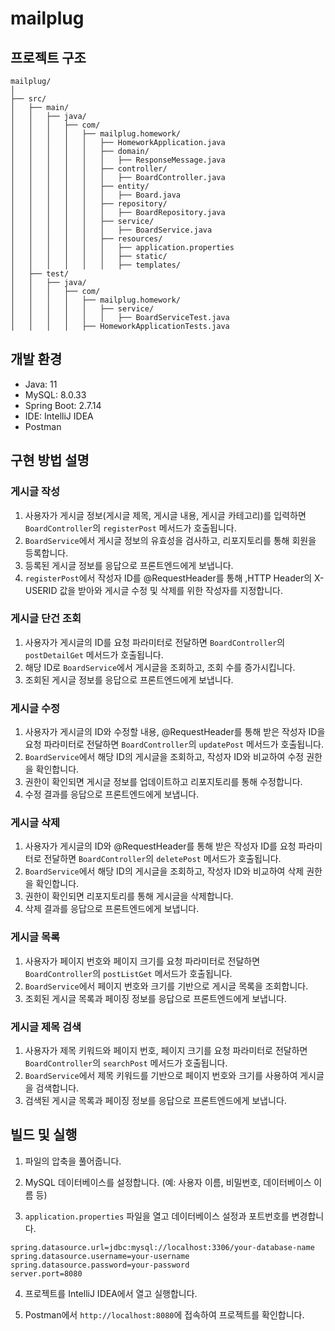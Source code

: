 # mailplug

## 프로젝트 구조
```
mailplug/
│
├── src/
│   ├── main/
│   │   ├── java/
│   │   │   ├── com/
│   │   │   │   ├── mailplug.homework/
│   │   │   │   │   ├── HomeworkApplication.java
│   │   │   │   │   ├── domain/
│   │   │   │   │   │   ├── ResponseMessage.java
│   │   │   │   │   ├── controller/
│   │   │   │   │   │   ├── BoardController.java
│   │   │   │   │   ├── entity/
│   │   │   │   │   │   ├── Board.java
│   │   │   │   │   ├── repository/
│   │   │   │   │   │   ├── BoardRepository.java
│   │   │   │   │   ├── service/
│   │   │   │   │   │   ├── BoardService.java
│   │   │   │   │   ├── resources/
│   │   │   │   │   │   ├── application.properties
│   │   │   │   │   │   ├── static/
│   │   │   │   │   │   ├── templates/
│   ├── test/
│   │   ├── java/
│   │   │   ├── com/
│   │   │   │   ├── mailplug.homework/
│   │   │   │   │   ├── service/
│   │   │   │   │   │   ├── BoardServiceTest.java
│   │   │   │   ├── HomeworkApplicationTests.java
```

## 개발 환경

- Java: 11
- MySQL: 8.0.33
- Spring Boot: 2.7.14
- IDE: IntelliJ IDEA
- Postman

## 구현 방법 설명

### 게시글 작성
1. 사용자가 게시글 정보(게시글 제목, 게시글 내용, 게시글 카테고리)를 입력하면 `BoardController`의 `registerPost` 메서드가 호출됩니다.
2. `BoardService`에서 게시글 정보의 유효성을 검사하고, 리포지토리를 통해 회원을 등록합니다.
3. 등록된 게시글 정보를 응답으로 프론트엔드에게 보냅니다.
4. `registerPost`에서 작성자 ID를 @RequestHeader를 통해 ,HTTP Header의 X-USERID 값을 받아와 게시글 수정 및 삭제를 위한 작성자를 지정합니다.

### 게시글 단건 조회
1. 사용자가 게시글의 ID를 요청 파라미터로 전달하면 `BoardController`의 `postDetailGet` 메서드가 호출됩니다.
2. 해당 ID로 `BoardService`에서 게시글을 조회하고, 조회 수를 증가시킵니다.
3. 조회된 게시글 정보를 응답으로 프론트엔드에게 보냅니다.

### 게시글 수정
1. 사용자가 게시글의 ID와 수정할 내용, @RequestHeader를 통해 받은 작성자 ID을 요청 파라미터로 전달하면 `BoardController`의 `updatePost` 메서드가 호출됩니다.
2. `BoardService`에서 해당 ID의 게시글을 조회하고, 작성자 ID와 비교하여 수정 권한을 확인합니다.
3. 권한이 확인되면 게시글 정보를 업데이트하고 리포지토리를 통해 수정합니다.
4. 수정 결과를 응답으로 프론트엔드에게 보냅니다.

### 게시글 삭제
1. 사용자가 게시글의 ID와 @RequestHeader를 통해 받은 작성자 ID를 요청 파라미터로 전달하면 `BoardController`의 `deletePost` 메서드가 호출됩니다.
2. `BoardService`에서 해당 ID의 게시글을 조회하고, 작성자 ID와 비교하여 삭제 권한을 확인합니다.
3. 권한이 확인되면 리포지토리를 통해 게시글을 삭제합니다.
4. 삭제 결과를 응답으로 프론트엔드에게 보냅니다.

### 게시글 목록
1. 사용자가 페이지 번호와 페이지 크기를 요청 파라미터로 전달하면 `BoardController`의 `postListGet` 메서드가 호출됩니다.
2. `BoardService`에서 페이지 번호와 크기를 기반으로 게시글 목록을 조회합니다.
3. 조회된 게시글 목록과 페이징 정보를 응답으로 프론트엔드에게 보냅니다.

### 게시글 제목 검색
1. 사용자가 제목 키워드와 페이지 번호, 페이지 크기를 요청 파라미터로 전달하면 `BoardController`의 `searchPost` 메서드가 호출됩니다.
2. `BoardService`에서 제목 키워드를 기반으로 페이지 번호와 크기를 사용하여 게시글을 검색합니다.
3. 검색된 게시글 목록과 페이징 정보를 응답으로 프론트엔드에게 보냅니다.

## 빌드 및 실행

1. 파일의 압축을 풀어줍니다.

2. MySQL 데이터베이스를 설정합니다. (예: 사용자 이름, 비밀번호, 데이터베이스 이름 등)

3. `application.properties` 파일을 열고 데이터베이스 설정과 포트번호를 변경합니다.
```
spring.datasource.url=jdbc:mysql://localhost:3306/your-database-name
spring.datasource.username=your-username
spring.datasource.password=your-password
server.port=8080
```
4. 프로젝트를 IntelliJ IDEA에서 열고 실행합니다.

5. Postman에서 `http://localhost:8080`에 접속하여 프로젝트를 확인합니다.



